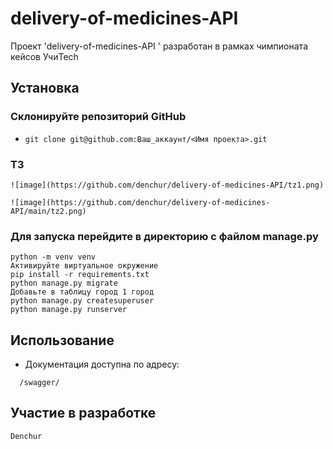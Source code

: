 # delivery-of-medicines-API

Проект 'delivery-of-medicines-API
' разработан в рамках чимпионата кейсов УчиTech
## Установка

### Cклонируйте репозиторий GitHub
- `git clone git@github.com:Ваш_аккаунт/<Имя проекта>.git`

### ТЗ
```
![image](https://github.com/denchur/delivery-of-medicines-API/tz1.png)

```
```
![image](https://github.com/denchur/delivery-of-medicines-API/main/tz2.png)
```
### Для запуска перейдите в директорию с файлом manage.py
```
python -m venv venv
Активируйте виртуальное окружение
pip install -r requirements.txt
python manage.py migrate
Добавьте в таблицу город 1 город
python manage.py createsuperuser
python manage.py runserver
```

## Использование
- Документация доступна по адресу:
```
  /swagger/
```

## Участие в разработке
    Denchur
